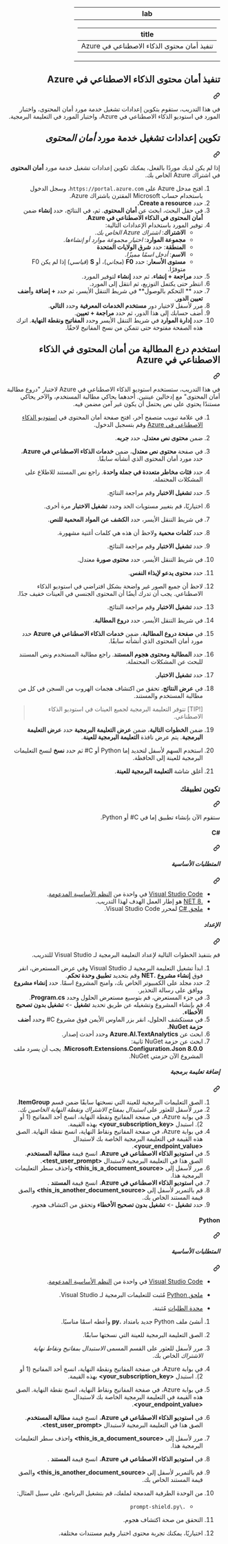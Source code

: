<div class="Box-sc-g0xbh4-0 eoaCFS js-snippet-clipboard-copy-unpositioned undefined" data-hpc="true"><article class="markdown-body entry-content container-lg" itemprop="text"><div dir="rtl"><markdown-accessiblity-table data-catalyst=""><table>
  <thead>
  <tr>
  <th>lab</th>
  </tr>
  </thead>
  <tbody>
  <tr>
  <td><div dir="rtl"><table>
  <thead>
  <tr>
  <th>title</th>
  </tr>
  </thead>
  <tbody>
  <tr>
  <td><div dir="rtl">تنفيذ أمان محتوى الذكاء الاصطناعي في Azure</div></td>
  </tr>
  </tbody>
</table>
</div></td>
  </tr>
  </tbody>
</table></markdown-accessiblity-table>

<div class="markdown-heading" dir="rtl"><h1 tabindex="-1" class="heading-element" dir="rtl">تنفيذ أمان محتوى الذكاء الاصطناعي في Azure</h1><a id="user-content-تنفيذ-أمان-محتوى-الذكاء-الاصطناعي-في-azure" class="anchor" aria-label="Permalink: تنفيذ أمان محتوى الذكاء الاصطناعي في Azure" href="#تنفيذ-أمان-محتوى-الذكاء-الاصطناعي-في-azure"><svg class="octicon octicon-link" viewBox="0 0 16 16" version="1.1" width="16" height="16" aria-hidden="true"><path d="m7.775 3.275 1.25-1.25a3.5 3.5 0 1 1 4.95 4.95l-2.5 2.5a3.5 3.5 0 0 1-4.95 0 .751.751 0 0 1 .018-1.042.751.751 0 0 1 1.042-.018 1.998 1.998 0 0 0 2.83 0l2.5-2.5a2.002 2.002 0 0 0-2.83-2.83l-1.25 1.25a.751.751 0 0 1-1.042-.018.751.751 0 0 1-.018-1.042Zm-4.69 9.64a1.998 1.998 0 0 0 2.83 0l1.25-1.25a.751.751 0 0 1 1.042.018.751.751 0 0 1 .018 1.042l-1.25 1.25a3.5 3.5 0 1 1-4.95-4.95l2.5-2.5a3.5 3.5 0 0 1 4.95 0 .751.751 0 0 1-.018 1.042.751.751 0 0 1-1.042.018 1.998 1.998 0 0 0-2.83 0l-2.5 2.5a1.998 1.998 0 0 0 0 2.83Z"></path></svg></a></div>
<p dir="rtl">في هذا التدريب، ستقوم بتكوين إعدادات تشغيل خدمة مورد أمان المحتوى، واختبار المورد في استوديو الذكاء الاصطناعي في Azure، واختبار المورد في التعليمة البرمجية.</p>
<div class="markdown-heading" dir="rtl"><h2 tabindex="-1" class="heading-element" dir="rtl">تكوين إعدادات تشغيل خدمة مورد <em>أمان المحتوى</em></h2><a id="user-content-تكوين-إعدادات-تشغيل-خدمة-مورد-أمان-المحتوى" class="anchor" aria-label="Permalink: تكوين إعدادات تشغيل خدمة مورد أمان المحتوى" href="#تكوين-إعدادات-تشغيل-خدمة-مورد-أمان-المحتوى"><svg class="octicon octicon-link" viewBox="0 0 16 16" version="1.1" width="16" height="16" aria-hidden="true"><path d="m7.775 3.275 1.25-1.25a3.5 3.5 0 1 1 4.95 4.95l-2.5 2.5a3.5 3.5 0 0 1-4.95 0 .751.751 0 0 1 .018-1.042.751.751 0 0 1 1.042-.018 1.998 1.998 0 0 0 2.83 0l2.5-2.5a2.002 2.002 0 0 0-2.83-2.83l-1.25 1.25a.751.751 0 0 1-1.042-.018.751.751 0 0 1-.018-1.042Zm-4.69 9.64a1.998 1.998 0 0 0 2.83 0l1.25-1.25a.751.751 0 0 1 1.042.018.751.751 0 0 1 .018 1.042l-1.25 1.25a3.5 3.5 0 1 1-4.95-4.95l2.5-2.5a3.5 3.5 0 0 1 4.95 0 .751.751 0 0 1-.018 1.042.751.751 0 0 1-1.042.018 1.998 1.998 0 0 0-2.83 0l-2.5 2.5a1.998 1.998 0 0 0 0 2.83Z"></path></svg></a></div>
<p dir="rtl">إذا لم يكن لديك موردًا بالفعل، يمكنك تكوين إعدادات تشغيل خدمة مورد <strong>أمان المحتوى</strong> في اشتراك Azure الخاص بك.</p>
<ol dir="rtl">
<li>افتح مدخل Azure على <code>https://portal.azure.com</code>، وسجل الدخول باستخدام حساب Microsoft المقترن باشتراك Azure.</li>
<li>حدد <strong>Create a resource.</strong></li>
<li>في حقل البحث، ابحث عن <strong>أمان المحتوى</strong>. ثم، في النتائج، حدد <strong>إنشاء</strong> ضمن <strong>أمان المحتوى في الذكاء الاصطناعي في Azure</strong>.</li>
<li>توفير المورد باستخدام الإعدادات التالية:
<ul dir="rtl">
<li><strong>الاشتراك</strong>: <em>اشتراك Azure الخاص بك</em>.</li>
<li><strong>مجموعة الموارد</strong>: <em>اختيار مجموعة موارد أو إنشاءها</em>.</li>
<li><strong>المنطقة</strong>: حدد <strong>شرق الولايات المتحدة</strong></li>
<li><strong>الاسم</strong>: <em>أدخل اسمًا مميزًا</em>.</li>
<li><strong>مستوى الأسعار</strong>: حدد <strong>F0</strong> (<em>مجاني</em>)، أو <strong>S</strong> (<em>قياسي</em>) إذا لم يكن F0 متوفرًا.</li>
</ul>
</li>
<li>حدد <strong>مراجعة + إنشاء</strong>، ثم حدد <strong>إنشاء</strong> لتوفير المورد.</li>
<li>انتظر حتى يكتمل التوزيع، ثم انتقل إلى المورد.</li>
<li>حدد ** التحكم بالوصول** في شريط التنقل الأيسر، ثم حدد <strong>+ إضافة</strong> و<strong>أضف تعيين الدور</strong>.</li>
<li>مرر لأسفل لاختيار دور <strong>مستخدم الخدمات المعرفية</strong> وحدد <strong>التالي</strong>.</li>
<li>أضف حسابك إلى هذا الدور، ثم حدد <strong>مراجعة + تعيين</strong>.</li>
<li>حدد <strong>إدارة الموارد</strong> في شريط التنقل الأيسر وحدد <strong>المفاتيح ونقطة النهاية</strong>. اترك هذه الصفحة مفتوحة حتى تتمكن من نسخ المفاتيح لاحقًا.</li>
</ol>
<div class="markdown-heading" dir="rtl"><h2 tabindex="-1" class="heading-element" dir="rtl">استخدم درع المطالبة من أمان المحتوى في الذكاء الاصطناعي في Azure</h2><a id="user-content-استخدم-درع-المطالبة-من-أمان-المحتوى-في-الذكاء-الاصطناعي-في-azure" class="anchor" aria-label="Permalink: استخدم درع المطالبة من أمان المحتوى في الذكاء الاصطناعي في Azure" href="#استخدم-درع-المطالبة-من-أمان-المحتوى-في-الذكاء-الاصطناعي-في-azure"><svg class="octicon octicon-link" viewBox="0 0 16 16" version="1.1" width="16" height="16" aria-hidden="true"><path d="m7.775 3.275 1.25-1.25a3.5 3.5 0 1 1 4.95 4.95l-2.5 2.5a3.5 3.5 0 0 1-4.95 0 .751.751 0 0 1 .018-1.042.751.751 0 0 1 1.042-.018 1.998 1.998 0 0 0 2.83 0l2.5-2.5a2.002 2.002 0 0 0-2.83-2.83l-1.25 1.25a.751.751 0 0 1-1.042-.018.751.751 0 0 1-.018-1.042Zm-4.69 9.64a1.998 1.998 0 0 0 2.83 0l1.25-1.25a.751.751 0 0 1 1.042.018.751.751 0 0 1 .018 1.042l-1.25 1.25a3.5 3.5 0 1 1-4.95-4.95l2.5-2.5a3.5 3.5 0 0 1 4.95 0 .751.751 0 0 1-.018 1.042.751.751 0 0 1-1.042.018 1.998 1.998 0 0 0-2.83 0l-2.5 2.5a1.998 1.998 0 0 0 0 2.83Z"></path></svg></a></div>
<p dir="rtl">في هذا التدريب، ستستخدم استوديو الذكاء الاصطناعي في Azure لاختبار "دروع مطالبة أمان المحتوى" مع إدخالين عينتين. أحدهما يحاكي مطالبة المستخدم، والآخر يحاكي مستندًا يحتوي على نص يحتمل أن يكون غير آمن مضمن فيه.</p>
<ol dir="rtl">
<li>
<p dir="rtl">في علامة تبويب متصفح آخر، افتح صفحة أمان المحتوى في <a href="https://ai.azure.com/explore/contentsafety" rel="nofollow">استوديو الذكاء الاصطناعي في Azure</a> وقم بتسجيل الدخول.</p>
</li>
<li>
<p dir="rtl">ضمن <strong>محتوى نص معتدل</strong>، حدد <strong>جربه</strong>.</p>
</li>
<li>
<p dir="rtl">في صفحة <strong>محتوى نص معتدل</strong>، ضمن <strong>خدمات الذكاء الاصطناعي في Azure</strong>، حدد مورد أمان المحتوى الذي أنشأته سابقًا.</p>
</li>
<li>
<p dir="rtl">حدد <strong>فئات مخاطر متعددة في جملة واحدة</strong>. راجع نص المستند للاطلاع على المشكلات المحتملة.</p>
</li>
<li>
<p dir="rtl">حدد <strong>تشغيل الاختبار</strong> وقم مراجعة النتائج.</p>
</li>
<li>
<p dir="rtl">اختياريًا، قم بتغيير مستويات الحد وحدد <strong>تشغيل الاختبار</strong> مرة أخرى.</p>
</li>
<li>
<p dir="rtl">في شريط التنقل الأيسر، حدد <strong>الكشف عن المواد المحمية للنص</strong>.</p>
</li>
<li>
<p dir="rtl">حدد <strong>كلمات محمية</strong> ولاحظ أن هذه هي كلمات أغنية مشهورة.</p>
</li>
<li>
<p dir="rtl">حدد <strong>تشغيل الاختبار</strong> وقم مراجعة النتائج.</p>
</li>
<li>
<p dir="rtl">في شريط التنقل الأيسر، حدد <strong>محتوى صورة</strong> معتدل.</p>
</li>
<li>
<p dir="rtl">حدد <strong>محتوى يدعو لإيذاء النفس</strong>.</p>
</li>
<li>
<p dir="rtl">لاحظ أن جميع الصور غير واضحة بشكل افتراضي في استوديو الذكاء الاصطناعي. يجب أن تدرك أيضًا أن المحتوى الجنسي في العينات خفيف جدًا.</p>
</li>
<li>
<p dir="rtl">حدد <strong>تشغيل الاختبار</strong> وقم مراجعة النتائج.</p>
</li>
<li>
<p dir="rtl">في شريط التنقل الأيسر، حدد <strong>دروع المطالبة</strong>.</p>
</li>
<li>
<p dir="rtl">في <strong>صفحة دروع المطالبة</strong>، ضمن <strong>خدمات الذكاء الاصطناعي في Azure</strong> حدد مورد أمان المحتوى الذي أنشأته سابقًا.</p>
</li>
<li>
<p dir="rtl">حدد <strong>المطالبة ومحتوى هجوم المستند</strong>. راجع مطالبة المستخدم ونص المستند للبحث عن المشكلات المحتملة.</p>
</li>
<li>
<p dir="rtl">حدد <strong>تشغيل الاختبار</strong>.</p>
</li>
<li>
<p dir="rtl">في <strong>عرض النتائج</strong>، تحقق من اكتشاف هجمات الهروب من السجن في كل من مطالبة المستخدم والمستند.</p>
<blockquote>
<p dir="rtl">[!TIP]
تتوفر التعليمة البرمجية لجميع العينات في استوديو الذكاء الاصطناعي.</p>
</blockquote>
</li>
<li>
<p dir="rtl">ضمن <strong>الخطوات التالية</strong>، ضمن <strong>عرض التعليمة البرمجية</strong> حدد <strong>عرض التعليمة البرمجية</strong>. يتم عرض نافذة <strong>التعليمة البرمجية للعينة</strong>.</p>
</li>
<li>
<p dir="rtl">استخدم السهم لأسفل لتحديد إما Python أو C# ثم حدد <strong>نسخ</strong> لنسخ التعليمات البرمجية للعينة إلى الحافظة.</p>
</li>
<li>
<p dir="rtl">أغلق شاشة <strong>التعليمة البرمجية للعينة</strong>.</p>
</li>
</ol>
<div class="markdown-heading" dir="rtl"><h3 tabindex="-1" class="heading-element" dir="rtl">تكوين تطبيقك</h3><a id="user-content-تكوين-تطبيقك" class="anchor" aria-label="Permalink: تكوين تطبيقك" href="#تكوين-تطبيقك"><svg class="octicon octicon-link" viewBox="0 0 16 16" version="1.1" width="16" height="16" aria-hidden="true"><path d="m7.775 3.275 1.25-1.25a3.5 3.5 0 1 1 4.95 4.95l-2.5 2.5a3.5 3.5 0 0 1-4.95 0 .751.751 0 0 1 .018-1.042.751.751 0 0 1 1.042-.018 1.998 1.998 0 0 0 2.83 0l2.5-2.5a2.002 2.002 0 0 0-2.83-2.83l-1.25 1.25a.751.751 0 0 1-1.042-.018.751.751 0 0 1-.018-1.042Zm-4.69 9.64a1.998 1.998 0 0 0 2.83 0l1.25-1.25a.751.751 0 0 1 1.042.018.751.751 0 0 1 .018 1.042l-1.25 1.25a3.5 3.5 0 1 1-4.95-4.95l2.5-2.5a3.5 3.5 0 0 1 4.95 0 .751.751 0 0 1-.018 1.042.751.751 0 0 1-1.042.018 1.998 1.998 0 0 0-2.83 0l-2.5 2.5a1.998 1.998 0 0 0 0 2.83Z"></path></svg></a></div>
<p dir="rtl">ستقوم الآن بإنشاء تطبيق إما في C# أو Python.</p>
<div class="markdown-heading" dir="rtl"><h4 tabindex="-1" class="heading-element" dir="rtl">#C</h4><a id="user-content-c" class="anchor" aria-label="Permalink: C#" href="#c"><svg class="octicon octicon-link" viewBox="0 0 16 16" version="1.1" width="16" height="16" aria-hidden="true"><path d="m7.775 3.275 1.25-1.25a3.5 3.5 0 1 1 4.95 4.95l-2.5 2.5a3.5 3.5 0 0 1-4.95 0 .751.751 0 0 1 .018-1.042.751.751 0 0 1 1.042-.018 1.998 1.998 0 0 0 2.83 0l2.5-2.5a2.002 2.002 0 0 0-2.83-2.83l-1.25 1.25a.751.751 0 0 1-1.042-.018.751.751 0 0 1-.018-1.042Zm-4.69 9.64a1.998 1.998 0 0 0 2.83 0l1.25-1.25a.751.751 0 0 1 1.042.018.751.751 0 0 1 .018 1.042l-1.25 1.25a3.5 3.5 0 1 1-4.95-4.95l2.5-2.5a3.5 3.5 0 0 1 4.95 0 .751.751 0 0 1-.018 1.042.751.751 0 0 1-1.042.018 1.998 1.998 0 0 0-2.83 0l-2.5 2.5a1.998 1.998 0 0 0 0 2.83Z"></path></svg></a></div>
<div class="markdown-heading" dir="rtl"><h5 tabindex="-1" class="heading-element" dir="rtl">المتطلبات الأساسية</h5><a id="user-content-المتطلبات-الأساسية" class="anchor" aria-label="Permalink: المتطلبات الأساسية" href="#المتطلبات-الأساسية"><svg class="octicon octicon-link" viewBox="0 0 16 16" version="1.1" width="16" height="16" aria-hidden="true"><path d="m7.775 3.275 1.25-1.25a3.5 3.5 0 1 1 4.95 4.95l-2.5 2.5a3.5 3.5 0 0 1-4.95 0 .751.751 0 0 1 .018-1.042.751.751 0 0 1 1.042-.018 1.998 1.998 0 0 0 2.83 0l2.5-2.5a2.002 2.002 0 0 0-2.83-2.83l-1.25 1.25a.751.751 0 0 1-1.042-.018.751.751 0 0 1-.018-1.042Zm-4.69 9.64a1.998 1.998 0 0 0 2.83 0l1.25-1.25a.751.751 0 0 1 1.042.018.751.751 0 0 1 .018 1.042l-1.25 1.25a3.5 3.5 0 1 1-4.95-4.95l2.5-2.5a3.5 3.5 0 0 1 4.95 0 .751.751 0 0 1-.018 1.042.751.751 0 0 1-1.042.018 1.998 1.998 0 0 0-2.83 0l-2.5 2.5a1.998 1.998 0 0 0 0 2.83Z"></path></svg></a></div>
<ul dir="rtl">
<li><a href="https://code.visualstudio.com/" rel="nofollow">Visual Studio Code</a> في واحدة من <a href="https://code.visualstudio.com/docs/supporting/requirements#_platforms" rel="nofollow">النظم الأساسية المدعومة</a>.</li>
<li><a href="https://dotnet.microsoft.com/en-us/download/dotnet/8.0" rel="nofollow">.NET 8</a> هو إطار العمل الهدف لهذا التدريب.</li>
<li><a href="https://marketplace.visualstudio.com/items?itemName=ms-dotnettools.csharp" rel="nofollow">ملحق #C</a> لمحرر Visual Studio Code.</li>
</ul>
<div class="markdown-heading" dir="rtl"><h5 tabindex="-1" class="heading-element" dir="rtl">الإعداد</h5><a id="user-content-الإعداد" class="anchor" aria-label="Permalink: الإعداد" href="#الإعداد"><svg class="octicon octicon-link" viewBox="0 0 16 16" version="1.1" width="16" height="16" aria-hidden="true"><path d="m7.775 3.275 1.25-1.25a3.5 3.5 0 1 1 4.95 4.95l-2.5 2.5a3.5 3.5 0 0 1-4.95 0 .751.751 0 0 1 .018-1.042.751.751 0 0 1 1.042-.018 1.998 1.998 0 0 0 2.83 0l2.5-2.5a2.002 2.002 0 0 0-2.83-2.83l-1.25 1.25a.751.751 0 0 1-1.042-.018.751.751 0 0 1-.018-1.042Zm-4.69 9.64a1.998 1.998 0 0 0 2.83 0l1.25-1.25a.751.751 0 0 1 1.042.018.751.751 0 0 1 .018 1.042l-1.25 1.25a3.5 3.5 0 1 1-4.95-4.95l2.5-2.5a3.5 3.5 0 0 1 4.95 0 .751.751 0 0 1-.018 1.042.751.751 0 0 1-1.042.018 1.998 1.998 0 0 0-2.83 0l-2.5 2.5a1.998 1.998 0 0 0 0 2.83Z"></path></svg></a></div>
<p dir="rtl">قم بتنفيذ الخطوات التالية لإعداد التعليمة البرمجية لـ Visual Studio للتدريب.</p>
<ol dir="rtl">
<li>ابدأ تشغيل التعليمة البرمجية لـ Visual Studio وفي عرض المستعرض، انقر فوق <strong>إنشاء مشروع .NET</strong> وقم بتحديد <strong>تطبيق وحدة تحكم</strong>.</li>
<li>حدد مجلد على الكمبيوتر الخاص بك، وامنح المشروع اسمًا. حدد <strong>إنشاء مشروع</strong> ووافق على رسالة التحذير.</li>
<li>في جزء المستعرض، قم بتوسيع مستعرض الحلول وحدد <strong>Program.cs</strong>.</li>
<li>قم بإنشاء المشروع وتشغيله عن طريق تحديد <strong>تشغيل</strong> -&gt; <strong>تشغيل بدون تصحيح الأخطاء.</strong></li>
<li>في مستكشف الحلول، انقر بزر الماوس الأيمن فوق مشروع C# وحدد <strong>أضف حزمة NuGet.</strong></li>
<li>ابحث عن <strong>Azure.AI.TextAnalytics</strong> وحدد أحدث إصدار.</li>
<li>ابحث عن حزمة NuGet ثانية: <strong>Microsoft.Extensions.Configuration.Json 8.0.0</strong>. يجب أن يسرد ملف المشروع الآن حزمتي NuGet.</li>
</ol>
<div class="markdown-heading" dir="rtl"><h5 tabindex="-1" class="heading-element" dir="rtl">إضافة تعليمة برمجية</h5><a id="user-content-إضافة-تعليمة-برمجية" class="anchor" aria-label="Permalink: إضافة تعليمة برمجية" href="#إضافة-تعليمة-برمجية"><svg class="octicon octicon-link" viewBox="0 0 16 16" version="1.1" width="16" height="16" aria-hidden="true"><path d="m7.775 3.275 1.25-1.25a3.5 3.5 0 1 1 4.95 4.95l-2.5 2.5a3.5 3.5 0 0 1-4.95 0 .751.751 0 0 1 .018-1.042.751.751 0 0 1 1.042-.018 1.998 1.998 0 0 0 2.83 0l2.5-2.5a2.002 2.002 0 0 0-2.83-2.83l-1.25 1.25a.751.751 0 0 1-1.042-.018.751.751 0 0 1-.018-1.042Zm-4.69 9.64a1.998 1.998 0 0 0 2.83 0l1.25-1.25a.751.751 0 0 1 1.042.018.751.751 0 0 1 .018 1.042l-1.25 1.25a3.5 3.5 0 1 1-4.95-4.95l2.5-2.5a3.5 3.5 0 0 1 4.95 0 .751.751 0 0 1-.018 1.042.751.751 0 0 1-1.042.018 1.998 1.998 0 0 0-2.83 0l-2.5 2.5a1.998 1.998 0 0 0 0 2.83Z"></path></svg></a></div>
<ol dir="rtl">
<li>الصق التعليمات البرمجية للعينة التي نسختها سابقًا ضمن قسم <strong>ItemGroup</strong>.</li>
<li>مرر لأسفل للعثور على <em>استبدال بمفتاح الاشتراك ونقطة النهاية الخاصين بك</em>.</li>
<li>في بوابة Azure، في صفحة المفاتيح ونقطة النهاية، انسخ أحد المفاتيح (1 أو 2). استبدل <strong>&lt;your_subscription_key&gt;</strong> بهذه القيمة.</li>
<li>في بوابة Azure، في صفحة المفاتيح ونقاط النهاية، انسخ نقطة النهاية. الصق هذه القيمة في التعليمة البرمجية الخاصة بك لاستبدال <strong>&lt;your_endpoint_value&gt;</strong>.</li>
<li>في <strong>استوديو الذكاء الاصطناعي في Azure</strong>، انسخ قيمة <strong>مطالبة المستخدم</strong>. الصق هذا في التعليمة البرمجية لاستبدال <strong>&lt;test_user_prompt&gt;</strong>.</li>
<li>مرر لأسفل إلى <strong>&lt;this_is_a_document_source&gt;</strong> واحذف سطر التعليمات البرمجية هذا.</li>
<li>في <strong>استوديو الذكاء الاصطناعي في Azure</strong>، انسخ قيمة <strong>المستند</strong> .</li>
<li>قم بالتمرير لأسفل إلى <strong>&lt;this_is_another_document_source&gt;</strong> والصق قيمة المستند الخاص بك.</li>
<li>حدد <strong>تشغيل</strong> -&gt; <strong>تشغيل بدون تصحيح الأخطاء</strong> وتحقق من اكتشاف هجوم.</li>
</ol>
<div class="markdown-heading" dir="rtl"><h4 tabindex="-1" class="heading-element" dir="rtl">Python</h4><a id="user-content-python" class="anchor" aria-label="Permalink: Python" href="#python"><svg class="octicon octicon-link" viewBox="0 0 16 16" version="1.1" width="16" height="16" aria-hidden="true"><path d="m7.775 3.275 1.25-1.25a3.5 3.5 0 1 1 4.95 4.95l-2.5 2.5a3.5 3.5 0 0 1-4.95 0 .751.751 0 0 1 .018-1.042.751.751 0 0 1 1.042-.018 1.998 1.998 0 0 0 2.83 0l2.5-2.5a2.002 2.002 0 0 0-2.83-2.83l-1.25 1.25a.751.751 0 0 1-1.042-.018.751.751 0 0 1-.018-1.042Zm-4.69 9.64a1.998 1.998 0 0 0 2.83 0l1.25-1.25a.751.751 0 0 1 1.042.018.751.751 0 0 1 .018 1.042l-1.25 1.25a3.5 3.5 0 1 1-4.95-4.95l2.5-2.5a3.5 3.5 0 0 1 4.95 0 .751.751 0 0 1-.018 1.042.751.751 0 0 1-1.042.018 1.998 1.998 0 0 0-2.83 0l-2.5 2.5a1.998 1.998 0 0 0 0 2.83Z"></path></svg></a></div>
<div class="markdown-heading" dir="rtl"><h5 tabindex="-1" class="heading-element" dir="rtl">المتطلبات الأساسية</h5><a id="user-content-المتطلبات-الأساسية-1" class="anchor" aria-label="Permalink: المتطلبات الأساسية" href="#المتطلبات-الأساسية-1"><svg class="octicon octicon-link" viewBox="0 0 16 16" version="1.1" width="16" height="16" aria-hidden="true"><path d="m7.775 3.275 1.25-1.25a3.5 3.5 0 1 1 4.95 4.95l-2.5 2.5a3.5 3.5 0 0 1-4.95 0 .751.751 0 0 1 .018-1.042.751.751 0 0 1 1.042-.018 1.998 1.998 0 0 0 2.83 0l2.5-2.5a2.002 2.002 0 0 0-2.83-2.83l-1.25 1.25a.751.751 0 0 1-1.042-.018.751.751 0 0 1-.018-1.042Zm-4.69 9.64a1.998 1.998 0 0 0 2.83 0l1.25-1.25a.751.751 0 0 1 1.042.018.751.751 0 0 1 .018 1.042l-1.25 1.25a3.5 3.5 0 1 1-4.95-4.95l2.5-2.5a3.5 3.5 0 0 1 4.95 0 .751.751 0 0 1-.018 1.042.751.751 0 0 1-1.042.018 1.998 1.998 0 0 0-2.83 0l-2.5 2.5a1.998 1.998 0 0 0 0 2.83Z"></path></svg></a></div>
<ul dir="rtl">
<li>
<p dir="rtl"><a href="https://code.visualstudio.com/" rel="nofollow">Visual Studio Code</a> في واحدة من <a href="https://code.visualstudio.com/docs/supporting/requirements#_platforms" rel="nofollow">النظم الأساسية المدعومة</a>.</p>
</li>
<li>
<p dir="rtl"><a href="https://marketplace.visualstudio.com/items?itemName=ms-python.python" rel="nofollow">ملحق Python</a> مُثبت للتعليمات البرمجية لـ Visual Studio.</p>
</li>
<li>
<p dir="rtl"><a href="https://pypi.org/project/requests/" rel="nofollow">محدة الطلبات</a> مُثبتة.</p>
</li>
</ul>
<ol dir="rtl">
<li>
<p dir="rtl">أنشئ ملف Python جديد بامتداد <strong>.py</strong> وأعطه اسمًا مناسبًا.</p>
</li>
<li>
<p dir="rtl">الصق التعليمة البرمجية للعينة التي نسختها سابقًا.</p>
</li>
<li>
<p dir="rtl">مرر لأسفل للعثور على القسم المسمى <em>الاستبدال بمفاتيح ونقاط نهاية الاشتراك</em> الخاص بك.</p>
</li>
<li>
<p dir="rtl">في بوابة Azure، في صفحة المفاتيح ونقطة النهاية، انسخ أحد المفاتيح (1 أو 2). استبدل <strong>&lt;your_subscription_key&gt;</strong> بهذه القيمة.</p>
</li>
<li>
<p dir="rtl">في بوابة Azure، في صفحة المفاتيح ونقاط النهاية، انسخ نقطة النهاية. الصق هذه القيمة في التعليمة البرمجية الخاصة بك لاستبدال <strong>&lt;your_endpoint_value&gt;</strong>.</p>
</li>
<li>
<p dir="rtl">في <strong>استوديو الذكاء الاصطناعي في Azure</strong>، انسخ قيمة <strong>مطالبة المستخدم</strong>. الصق هذا في التعليمة البرمجية لاستبدال <strong>&lt;test_user_prompt&gt;</strong>.</p>
</li>
<li>
<p dir="rtl">مرر لأسفل إلى <strong>&lt;this_is_a_document_source&gt;</strong> واحذف سطر التعليمات البرمجية هذا.</p>
</li>
<li>
<p dir="rtl">في <strong>استوديو الذكاء الاصطناعي في Azure</strong>، انسخ قيمة <strong>المستند</strong> .</p>
</li>
<li>
<p dir="rtl">قم بالتمرير لأسفل إلى <strong>&lt;this_is_another_document_source&gt;</strong> والصق قيمة المستند الخاص بك.</p>
</li>
<li>
<p dir="rtl">من الوحدة الطرفية المدمجة لملفك، قم بتشغيل البرنامج، على سبيل المثال:</p>
<ul dir="rtl">
<li><code>.\prompt-shield.py</code></li>
</ul>
</li>
<li>
<p dir="rtl">التحقق من صحة اكتشاف هجوم.</p>
</li>
<li>
<p dir="rtl">اختياريًا، يمكنك تجربة محتوى اختبار وقيم مستندات مختلفة.</p>
</li>
</ol>
</article></div>
